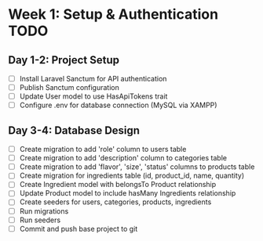 # Week 1: Setup & Authentication TODO

## Day 1-2: Project Setup
- [ ] Install Laravel Sanctum for API authentication
- [ ] Publish Sanctum configuration
- [ ] Update User model to use HasApiTokens trait
- [ ] Configure .env for database connection (MySQL via XAMPP)

## Day 3-4: Database Design
- [ ] Create migration to add 'role' column to users table
- [ ] Create migration to add 'description' column to categories table
- [ ] Create migration to add 'flavor', 'size', 'status' columns to products table
- [ ] Create migration for ingredients table (id, product_id, name, quantity)
- [ ] Create Ingredient model with belongsTo Product relationship
- [ ] Update Product model to include hasMany Ingredients relationship
- [ ] Create seeders for users, categories, products, ingredients
- [ ] Run migrations
- [ ] Run seeders
- [ ] Commit and push base project to git
